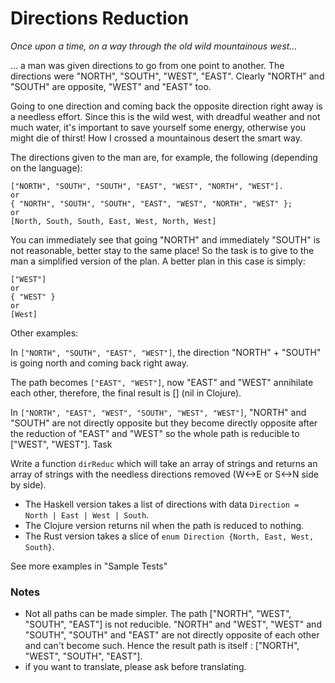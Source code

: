 # Directions Reduction

*Once upon a time, on a way through the old wild mountainous west…*

… a man was given directions to go from one point to another. The directions were "NORTH", "SOUTH", "WEST", "EAST". Clearly "NORTH" and "SOUTH" are opposite, "WEST" and "EAST" too.

Going to one direction and coming back the opposite direction right away is a needless effort. Since this is the wild west, with dreadful weather and not much water, it's important to save yourself some energy, otherwise you might die of thirst!
How I crossed a mountainous desert the smart way.

The directions given to the man are, for example, the following (depending on the language):
```
["NORTH", "SOUTH", "SOUTH", "EAST", "WEST", "NORTH", "WEST"].
or
{ "NORTH", "SOUTH", "SOUTH", "EAST", "WEST", "NORTH", "WEST" };
or
[North, South, South, East, West, North, West]
```
You can immediately see that going "NORTH" and immediately "SOUTH" is not reasonable, better stay to the same place! So the task is to give to the man a simplified version of the plan. A better plan in this case is simply:
```
["WEST"]
or
{ "WEST" }
or
[West]
```
Other examples:

In `["NORTH", "SOUTH", "EAST", "WEST"]`, the direction "NORTH" + "SOUTH" is going north and coming back right away.

The path becomes `["EAST", "WEST"]`, now "EAST" and "WEST" annihilate each other, therefore, the final result is [] (nil in Clojure).

In `["NORTH", "EAST", "WEST", "SOUTH", "WEST", "WEST"]`, "NORTH" and "SOUTH" are not directly opposite but they become directly opposite after the reduction of "EAST" and "WEST" so the whole path is reducible to ["WEST", "WEST"].
Task

Write a function `dirReduc` which will take an array of strings and returns an array of strings with the needless directions removed (W<->E or S<->N side by side).

* The Haskell version takes a list of directions with data `Direction = North | East | West | South`.
* The Clojure version returns nil when the path is reduced to nothing.
* The Rust version takes a slice of `enum Direction {North, East, West, South}`.

See more examples in "Sample Tests"

### Notes

* Not all paths can be made simpler. The path ["NORTH", "WEST", "SOUTH", "EAST"] is not reducible. "NORTH" and "WEST", "WEST" and "SOUTH", "SOUTH" and "EAST" are not directly opposite of each other and can't become such. Hence the result path is itself : ["NORTH", "WEST", "SOUTH", "EAST"].
* if you want to translate, please ask before translating.